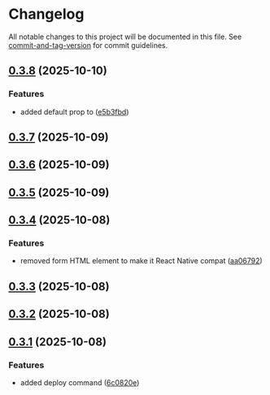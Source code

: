 # Changelog

All notable changes to this project will be documented in this file. See [commit-and-tag-version](https://github.com/absolute-version/commit-and-tag-version) for commit guidelines.

## [0.3.8](https://github.com/Wildhoney/Schematik/compare/v0.3.7...v0.3.8) (2025-10-10)

### Features

- added default prop to <Field> ([e5b3fbd](https://github.com/Wildhoney/Schematik/commit/e5b3fbdb2f2d39a9f2bfbba710190364821bfe81))

## [0.3.7](https://github.com/Wildhoney/Schematik/compare/v0.3.6...v0.3.7) (2025-10-09)

## [0.3.6](https://github.com/Wildhoney/Schematik/compare/v0.3.5...v0.3.6) (2025-10-09)

## [0.3.5](https://github.com/Wildhoney/Schematik/compare/v0.3.4...v0.3.5) (2025-10-09)

## [0.3.4](https://github.com/Wildhoney/Schematik/compare/v0.3.3...v0.3.4) (2025-10-08)

### Features

- removed form HTML element to make it React Native compat ([aa06792](https://github.com/Wildhoney/Schematik/commit/aa06792d7ef2b1cbec710c655b7f4b6387e3bfa9))

## [0.3.3](https://github.com/Wildhoney/Schematik/compare/v0.3.2...v0.3.3) (2025-10-08)

## [0.3.2](https://github.com/Wildhoney/Schematik/compare/v0.3.1...v0.3.2) (2025-10-08)

## [0.3.1](https://github.com/Wildhoney/Schematik/compare/v0.3.0...v0.3.1) (2025-10-08)

### Features

- added deploy command ([6c0820e](https://github.com/Wildhoney/Schematik/commit/6c0820e8c7913c597e50a27b22b9a754125f7d12))
